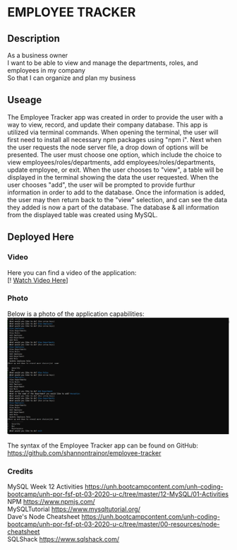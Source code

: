 # EMPLOYEE TRACKER

## Description
As a business owner  
I want to be able to view and manage the departments, roles, and employees in my company  
So that I can organize and plan my business


## Useage
The Employee Tracker app was created in order to provide the user with a way to view, record, and update their company database. This app is utilized via terminal commands. When opening the terminal, the user will first need to install all necessary npm packages using "npm i". Next when the user requests the node server file, a drop down of options will be presented. The user must choose one option, which include the choice to view employees/roles/departments, add employees/roles/departments, update employee, or exit.  When the user chooses to "view", a table will be displayed in the terminal showing the data the user requested. When the user chooses "add", the user will be prompted to provide furthur information in order to add to the database. Once the information is added, the user may then return back to the "view" selection, and can see the data they added is now a part of the database.
The database & all information from the displayed table was created using MySQL.

## Deployed Here
### Video
Here you can find a video of the application:  
[! [Watch Video Here](assets\employee-tracker-vid.mp4)]  
### Photo
Below is a photo of the application capabilities:
![](/assets/employee-tracker-photo.png)


The syntax of the Employee Tracker app can be found on GitHub:  
https://github.com/shannontrainor/employee-tracker


### Credits
MySQL Week 12 Activities https://unh.bootcampcontent.com/unh-coding-bootcamp/unh-por-fsf-pt-03-2020-u-c/tree/master/12-MySQL/01-Activities  
NPM https://www.npmjs.com/  
MySQLTutorial https://www.mysqltutorial.org/  
Dave's Node Cheatsheet https://unh.bootcampcontent.com/unh-coding-bootcamp/unh-por-fsf-pt-03-2020-u-c/tree/master/00-resources/node-cheatsheet  
SQLShack https://www.sqlshack.com/
